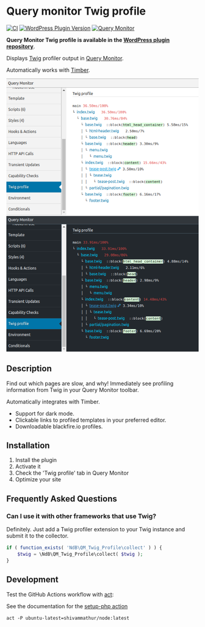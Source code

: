 # Query monitor Twig profile

[![CI](https://github.com/NielsdeBlaauw/query-monitor-twig-profile/workflows/Test/badge.svg)](https://github.com/NielsdeBlaauw/query-monitor-twig-profile/actions)
[![WordPress Plugin Version](https://img.shields.io/wordpress/plugin/v/query-monitor-twig-profile)](https://wordpress.org/plugins/query-monitor-twig-profile/)
[![Query Monitor](https://img.shields.io/badge/Query%20Monitor-add--on-31C653)](https://github.com/johnbillion/query-monitor)

**Query Monitor Twig profile is available in the [WordPress plugin repository](https://wordpress.org/plugins/query-monitor-twig-profile/)**.

Displays [Twig](https://twig.symfony.com/) profiler output in [Query Monitor](https://github.com/johnbillion/query-monitor).

Automatically works with [Timber](https://github.com/timber/timber).

![Screenshot showing the Twig Profile panel for Query Monitor](.wordpress-org/screenshot-1.png)
![Screenshot showing the Twig Profile panel for Query Monitor (dark mode)](.wordpress-org/screenshot-2.png)

## Description

Find out which pages are slow, and why! Immediately see profiling information from Twig in your Query Monitor toolbar.

Automatically integrates with Timber.

- Support for dark mode.
- Clickable links to profiled templates in your preferred editor.
- Downloadable blackfire.io profiles.

## Installation

1. Install the plugin
2. Activate it
3. Check the 'Twig profile' tab in Query Monitor
4. Optimize your site

## Frequently Asked Questions

### Can I use it with other frameworks that use Twig?

Definitely. Just add a Twig profiler extension to your Twig instance and submit it to the collector.

```php
if ( function_exists( 'NdB\QM_Twig_Profile\collect' ) ) {
	$twig = \NdB\QM_Twig_Profile\collect( $twig );
}
```

## Development

Test the GitHub Actions workflow with [act](https://github.com/nektos/act):

See the documentation for the [setup-php action](https://github.com/marketplace/actions/setup-php-action#local-testing-setup)

```shell
act -P ubuntu-latest=shivammathur/node:latest
```
